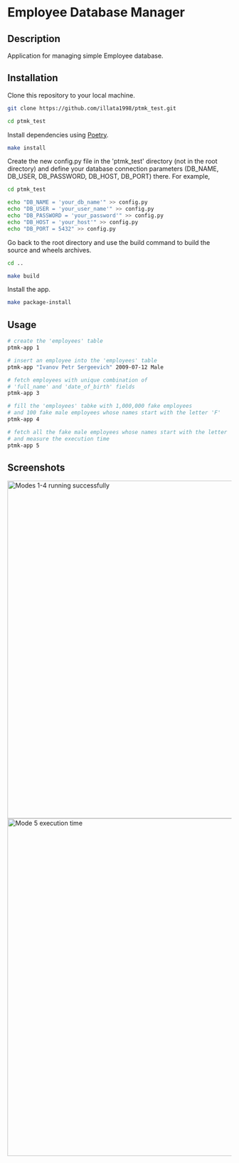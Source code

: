 # Employee Database Manager

## Description
Application for managing simple Employee database.

## Installation
Clone this repository to your local machine.
```bash
git clone https://github.com/illata1998/ptmk_test.git

cd ptmk_test
```
Install dependencies using [Poetry](https://python-poetry.org/docs/).
```bash
make install
```
Create the new config.py file in the 'ptmk_test' directory (not in the root directory) and define your database connection parameters (DB_NAME, DB_USER, DB_PASSWORD, DB_HOST, DB_PORT) there. For example,
```bash
cd ptmk_test

echo "DB_NAME = 'your_db_name'" >> config.py
echo "DB_USER = 'your_user_name'" >> config.py
echo "DB_PASSWORD = 'your_password'" >> config.py
echo "DB_HOST = 'your_host'" >> config.py
echo "DB_PORT = 5432" >> config.py
```
Go back to the root directory and use the build command to build the source and wheels archives.
```bash
cd ..

make build
```
Install the app.
```bash
make package-install
```

## Usage
```bash
# create the 'employees' table
ptmk-app 1

# insert an employee into the 'employees' table
ptmk-app "Ivanov Petr Sergeevich" 2009-07-12 Male

# fetch employees with unique combination of 
# 'full_name' and 'date_of_birth' fields
ptmk-app 3

# fill the 'employees' tabke with 1,000,000 fake employees
# and 100 fake male employees whose names start with the letter 'F'
ptmk-app 4

# fetch all the fake male employees whose names start with the letter 'F'
# and measure the execution time
ptmk-app 5
```
## Screenshots

<img width="759" alt="Modes 1-4 running successfully" src="https://github.com/user-attachments/assets/348d3c94-9aff-4506-89d8-efd2f43b1b40">

<img width="759" alt="Mode 5 execution time" src="https://github.com/user-attachments/assets/44fb5650-4bd7-4660-a06a-4dcc6fd791a4">
